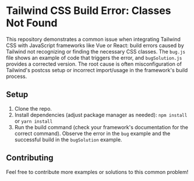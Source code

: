 # Tailwind CSS Build Error: Classes Not Found

This repository demonstrates a common issue when integrating Tailwind CSS with JavaScript frameworks like Vue or React: build errors caused by Tailwind not recognizing or finding the necessary CSS classes.  The `bug.js` file shows an example of code that triggers the error, and `bugSolution.js` provides a corrected version.  The root cause is often misconfiguration of Tailwind's postcss setup or incorrect import/usage in the framework's build process.

## Setup

1. Clone the repo.
2. Install dependencies (adjust package manager as needed): `npm install` or `yarn install`
3. Run the build command (check your framework's documentation for the correct command).  Observe the error in the `bug` example and the successful build in the `bugSolution` example.

## Contributing

Feel free to contribute more examples or solutions to this common problem!